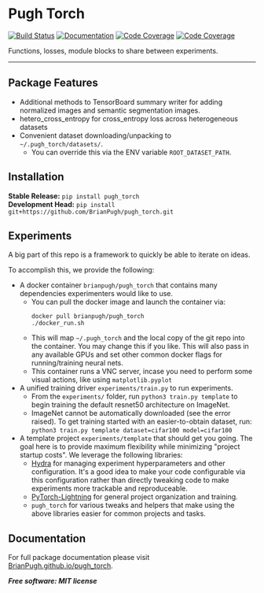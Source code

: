 # Pugh Torch

[![Build Status](https://github.com/BrianPugh/pugh_torch/workflows/Build%20Master/badge.svg)](https://github.com/BrianPugh/pugh_torch/actions)
[![Documentation](https://github.com/BrianPugh/pugh_torch/workflows/Documentation/badge.svg)](https://BrianPugh.github.io/pugh_torch)
[![Code Coverage](https://codecov.io/gh/BrianPugh/pugh_torch/branch/master/graph/badge.svg)](https://codecov.io/gh/BrianPugh/pugh_torch)
[![Code Coverage](https://img.shields.io/pypi/v/pugh_torch.svg)](https://pypi.org/project/pugh-torch/)

Functions, losses, module blocks to share between experiments.

---

## Package Features
* Additional methods to TensorBoard summary writer for adding normalized images and semantic segmentation images.
* hetero_cross_entropy for cross_entropy loss across heterogeneous datasets
* Convenient dataset downloading/unpacking to `~/.pugh_torch/datasets/`.
    * You can override this via the ENV variable `ROOT_DATASET_PATH`.

## Installation
**Stable Release:** `pip install pugh_torch`<br>
**Development Head:** `pip install git+https://github.com/BrianPugh/pugh_torch.git`

## Experiments
A big part of this repo is a framework to quickly be able to iterate on ideas.

To accomplish this, we provide the following:
* A docker container `brianpugh/pugh_torch` that contains many dependencies
  experimenters would like to use.
    * You can pull the docker image and launch the container via:
        ```
        docker pull brianpugh/pugh_torch
        ./docker_run.sh
        ```
    * This will map `~/.pugh_torch` and the local copy of the git repo 
      into the container. You may change this if you like.
      This will also pass in any available GPUs and set other common
      docker flags for running/training neural nets.
    * This container runs a VNC server, incase you need to perform some visual
      actions, like using `matplotlib.pyplot`
* A unified training driver `experiments/train.py` to run experiments.
    * From the `experiments/` folder, run `python3 train.py template` to begin
      training the default resnet50 architecture on ImageNet.
    * ImageNet cannot be automatically downloaded (see the error raised). To
      get training started with an easier-to-obtain dataset, run:
          ```
          python3 train.py template dataset=cifar100 model=cifar100
          ```
* A template project `experiments/template` that should get you going. The goal
  here is to  provide maximum flexibility while minimizing "project startup
  costs". We leverage the following libraries:
    * [Hydra](https://github.com/facebookresearch/hydra) for managing experiment
      hyperparameters and other configuration. It's a good idea to make your 
      code configurable via this configuration rather than directly tweaking 
      code to make experiments more trackable and reproduceable.
    * [PyTorch-Lightning](https://github.com/PyTorchLightning/pytorch-lightning)
      for general project organization and training.
    * `pugh_torch` for various tweaks and helpers that make using the above
      libraries easier for common projects and tasks.

## Documentation
For full package documentation please visit [BrianPugh.github.io/pugh_torch](https://BrianPugh.github.io/pugh_torch).

***Free software: MIT license***

